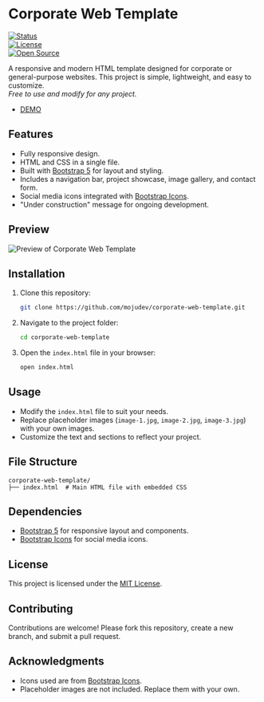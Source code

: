 # Corporate Web Template

[![Status](https://img.shields.io/badge/Status-Beta-yellow)](https://github.com/mojudev/corporate-web-template)  
[![License](https://img.shields.io/badge/License-MIT-blue)](https://opensource.org/licenses/MIT)  
[![Open Source](https://img.shields.io/badge/Open%20Source-Yes-brightgreen)](https://github.com/mojudev/corporate-web-template)  

A responsive and modern HTML template designed for corporate or general-purpose websites. This project is simple, lightweight, and easy to customize.  
*Free to use and modify for any project.*

- [DEMO](https://mojudev.github.io/corporate-web-template/)

## Features

- Fully responsive design.
- HTML and CSS in a single file.
- Built with [Bootstrap 5](https://getbootstrap.com/) for layout and styling.
- Includes a navigation bar, project showcase, image gallery, and contact form.
- Social media icons integrated with [Bootstrap Icons](https://icons.getbootstrap.com/).
- "Under construction" message for ongoing development.

## Preview

![Preview of Corporate Web Template](https://via.placeholder.com/800x400.png?text=Project+Preview)

## Installation

1. Clone this repository:
   ```bash
   git clone https://github.com/mojudev/corporate-web-template.git
   ```

2. Navigate to the project folder:
   ```bash
   cd corporate-web-template
   ```

3. Open the `index.html` file in your browser:
   ```bash
   open index.html
   ```

## Usage

- Modify the `index.html` file to suit your needs.
- Replace placeholder images (`image-1.jpg`, `image-2.jpg`, `image-3.jpg`) with your own images.
- Customize the text and sections to reflect your project.

## File Structure

```
corporate-web-template/
├── index.html  # Main HTML file with embedded CSS
```

## Dependencies

- [Bootstrap 5](https://getbootstrap.com/) for responsive layout and components.
- [Bootstrap Icons](https://icons.getbootstrap.com/) for social media icons.

## License

This project is licensed under the [MIT License](LICENSE).

## Contributing

Contributions are welcome! Please fork this repository, create a new branch, and submit a pull request.

## Acknowledgments

- Icons used are from [Bootstrap Icons](https://icons.getbootstrap.com/).
- Placeholder images are not included. Replace them with your own.
